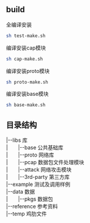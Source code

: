## build
全编译安装
``` bash
sh test-make.sh
```
编译安装cap模块
``` bash
sh cap-make.sh
```
编译安装proto模块
``` bash
sh proto-make.sh
```
编译安装base模块
``` bash
sh base-make.sh
```

## 目录结构
|--libs 库  
|　　|--base 公共基础库  
|　　|--proto 网络库  
|　　|--pcap 数据包文件处理模块  
|　　|--attack 网络攻击模块  
|　　|--3rd-party 第三方库  
|--example 测试及调用样例  
|--data 数据  
|　　|--pkgs 数据包  
|--reference 参考资料  
|--temp 鸡肋文件  
